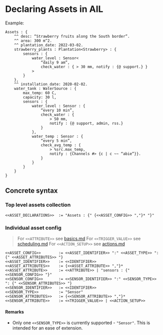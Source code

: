 # Declaring Assets in AIL

Example:

```plaintext
Assets : {
    ^^ desc: “Strawberry fruits along the South border”.
    ^^ area: 300 m^2.
    ^^ plantation_date: 2022-03-02.
    strawberry_plants : Plantation<Strawberry> : {
        sensors : {
            water_level : Sensor<
                “daily 9 am”,
                check_water : { > 30 mm, notify : {@ support.} }
            >
        }
    },
    ^^ installation_date: 2020-02-02.
    water_tank : WaterSource : {
        max_temp: 60 C, 
        capacity: 30 l,
        sensors : {
            water_level : Sensor : {
                “every 10 min”, 
                check_water : {
                    > 50 mm,
                    notify : {@ support, admin, rss.} 
                }
            }, 
            water_temp : Sensor : {
                “every 5 min”,
                check_avg_temp : {
                    > %src.max_temp,
                    notify : {Channels #> {c | c ~~ “abie”}}.
                }
            }
        }
    }
}
```

## Concrete syntax

### Top level assets collection

```plaintext
<<ASSET_DECLARATIONS>>  := "Assets : {" {<<ASSET_CONFIG>> ","}* "}"
```

### Individual asset config

> For `<<ATTRIBUTE>>` see [basics.md](./basics.md)
> For `<<TRIGGER_VALUE>>` see [scheduling.md](./scheduling.md)
> For `<<ACTION_SETUP>>` see [actions.md](./actions.md)

```plaintext
<<ASSET_CONFIG>>        := <<ASSET_IDENTIFIER>> ":" <<ASSET_TYPE>> ": {" <<ASSET_ATTRIBUTES>> "}
<<ASSET_IDENTIFIER>>    := <<IDENTIFIER>>
<<ASSET_ATTRIBUTES>>    := {<<ASSET_ATTRIBUTE>> ","}*
<<ASSET_ATTRIBUTE>>     := <<ATTRIBUTE>> | "sensors : {" <<SENSOR_CONFIG>> "}"
<<SENSOR_CONFIG>>       := <<SENSOR_IDENTIFIER>> ":" <<SENSOR_TYPE>> ": {" <<SENSOR_ATTRIBUTES>> "}
<<SENSOR_IDENTIFIER>>   := <<IDENTIFIER>>
<<SENSOR_TYPE>>         := "Sensor"
<<SENSOR_ATTRIBUTES>>   := {<<SENSOR_ATTRIBUTE>> ","}*
<<SENSOR_ATTRIBUTE>>    := <<TRIGGER_VALUE>> | <<ACTION_SETUP>>
```

#### Remarks

- Only one `<<SENSOR_TYPE>>` is currently supported - `"Sensor"`. This is intended for an ease of extension.
